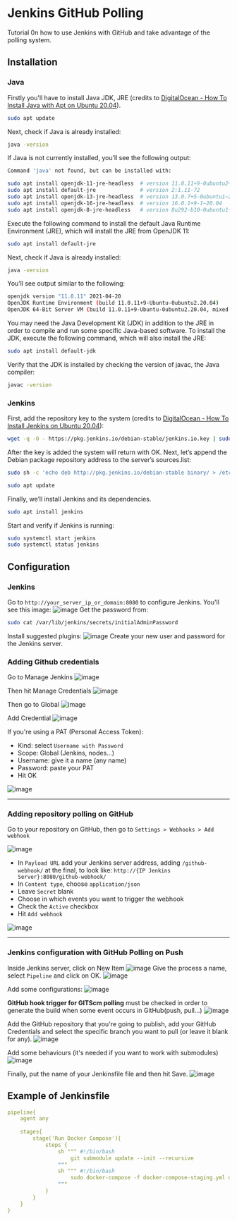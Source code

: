 # Jenkins GitHub Polling
Tutorial 0n how to use Jenkins with GitHub and take advantage of the polling system.

## Installation

### Java
Firstly you'll have to install Java JDK, JRE (credits to [DigitalOcean - How To Install Java with Apt on Ubuntu 20.04](https://www.digitalocean.com/community/tutorials/how-to-install-java-with-apt-on-ubuntu-20-04#installing-specific-versions-of-openjdk)).

```bash
sudo apt update
```
Next, check if Java is already installed:
```bash
java -version
```
If Java is not currently installed, you’ll see the following output:
```bash
Command 'java' not found, but can be installed with:

sudo apt install openjdk-11-jre-headless  # version 11.0.11+9-0ubuntu2~20.04, or
sudo apt install default-jre              # version 2:1.11-72
sudo apt install openjdk-13-jre-headless  # version 13.0.7+5-0ubuntu1~20.04
sudo apt install openjdk-16-jre-headless  # version 16.0.1+9-1~20.04
sudo apt install openjdk-8-jre-headless   # version 8u292-b10-0ubuntu1~20.04
```
Execute the following command to install the default Java Runtime Environment (JRE), which will install the JRE from OpenJDK 11:
```bash
sudo apt install default-jre
```
Next, check if Java is already installed:
```bash
java -version
```
You’ll see output similar to the following:
```bash
openjdk version "11.0.11" 2021-04-20
OpenJDK Runtime Environment (build 11.0.11+9-Ubuntu-0ubuntu2.20.04)
OpenJDK 64-Bit Server VM (build 11.0.11+9-Ubuntu-0ubuntu2.20.04, mixed mode, sharing))
```
You may need the Java Development Kit (JDK) in addition to the JRE in order to compile and run some specific Java-based software. To install the JDK, execute the following command, which will also install the JRE:
```bash
sudo apt install default-jdk
```
Verify that the JDK is installed by checking the version of javac, the Java compiler:
```bash
javac -version
```

### Jenkins
First, add the repository key to the system (credits to [DigitalOcean - How To Install Jenkins on Ubuntu 20.04](https://www.digitalocean.com/community/tutorials/how-to-install-jenkins-on-ubuntu-20-04)):

```bash
wget -q -O - https://pkg.jenkins.io/debian-stable/jenkins.io.key | sudo apt-key add -
```
After the key is added the system will return with OK.
Next, let’s append the Debian package repository address to the server’s sources.list:
```bash
sudo sh -c 'echo deb http://pkg.jenkins.io/debian-stable binary/ > /etc/apt/sources.list.d/jenkins.list'
```
```bash
sudo apt update
```
Finally, we’ll install Jenkins and its dependencies.
```bash
sudo apt install jenkins
```
Start and verify if Jenkins is running:
```bash
sudo systemctl start jenkins
sudo systemctl status jenkins
```

## Configuration

### Jenkins
Go to ```http://your_server_ip_or_domain:8080``` to configure Jenkins. You'll see this image:
![image](https://user-images.githubusercontent.com/22435398/143280579-41217dbf-38d6-495a-8f3c-9af0baa96bfb.png)
Get the password from:
```bash
sudo cat /var/lib/jenkins/secrets/initialAdminPassword
```
Install suggested plugins:
![image](https://user-images.githubusercontent.com/22435398/143280671-b45f5887-3c55-4615-b50d-b5ba346a4449.png)
Create your new user and password for the Jenkins server.

### Adding Github credentials
Go to Manage Jenkins
![image](https://user-images.githubusercontent.com/22435398/143283266-9fbb21bb-9c1c-4612-bfc4-d1a4db87ef53.png)

Then hit Manage Credentials
![image](https://user-images.githubusercontent.com/22435398/143283364-6484554a-7c3a-42ce-8e17-e28fdd9b8f3a.png)

Then go to Global
![image](https://user-images.githubusercontent.com/22435398/143283461-3a84c346-4f3c-43b6-b78d-407e9bed3a44.png)

Add Credential
![image](https://user-images.githubusercontent.com/22435398/143283553-b8ca550b-a222-43d9-8e8a-d327cb461a02.png)

If you're using a PAT (Personal Access Token):
- Kind: select ```Username with Password```
- Scope: Global (Jenkins, nodes...)
- Username: give it a name (any name)
- Password: paste your PAT
- Hit OK

![image](https://user-images.githubusercontent.com/22435398/143283802-03c968c7-c581-49ab-b5f9-59e8d92c7c8c.png)

--------------------------------------------
### Adding repository polling on GitHub
Go to your repository on GitHub, then go to ```Settings > Webhooks > Add webhook```

![image](https://user-images.githubusercontent.com/22435398/143284780-523f0022-3b7b-4270-81c1-06228a314b74.png)

- In <code>Payload URL</code> add your Jenkins server address, adding ```/github-webhook/``` at the final, to look like: <code>http://{IP Jenkins Server}:8080/github-webhook/</code>
- In <code>Content type</code>, choose ```application/json```
- Leave <code>Secret</code> blank
- Choose in which events you want to trigger the webhook
- Check the <code>Active</code> checkbox
- Hit <code>Add webhook</code>
  
![image](https://user-images.githubusercontent.com/22435398/143285446-06d68ca0-175b-4e31-b7c4-30709519cefe.png)


--------------------------------------------
### Jenkins configuration with GitHub Polling on Push
Inside Jenkins server, click on New Item
![image](https://user-images.githubusercontent.com/22435398/143281047-fb50f93c-d587-4522-aa63-1be1ee499382.png)
Give the process a name, select <code>Pipeline</code> and click on OK.
![image](https://user-images.githubusercontent.com/22435398/143281233-783f0514-1e80-4e8e-b761-a85d04c7af04.png)

Add some configurations:
![image](https://user-images.githubusercontent.com/22435398/143281607-1d203747-3bb9-4d4f-8baa-75dc6a74ee5d.png)

<b>GitHub hook trigger for GITScm polling</b> must be checked in order to generate the build when some event occurs in GitHub(push, pull...)
![image](https://user-images.githubusercontent.com/22435398/143281645-7a795b67-64d8-4820-8b20-eea274378b9f.png)

Add the GitHub repository that you're going to publish, add your GitHub Credentials and select the specific branch you want to pull (or leave it blank for any).
![image](https://user-images.githubusercontent.com/22435398/143282605-60972887-4934-41da-9e77-8b97bce54711.png)

Add some behaviours (it's needed if you want to work with submodules)
![image](https://user-images.githubusercontent.com/22435398/143282762-4032de20-d1a8-49e8-8fc5-84137f1fe42c.png)

Finally, put the name of your Jenkinsfile file and then hit Save.
![image](https://user-images.githubusercontent.com/22435398/143282843-f93adcc4-5835-4c6b-aa77-444d729f8721.png)

## Example of Jenkinsfile
```yml
pipeline{
    agent any
    
    stages{
        stage('Run Docker Compose'){
            steps {
                sh """ #!/bin/bash
                    git submodule update --init --recursive
                """
                sh """ #!/bin/bash
                    sudo docker-compose -f docker-compose-staging.yml up -d --build
                """
            }
        }  
    }
}
```
